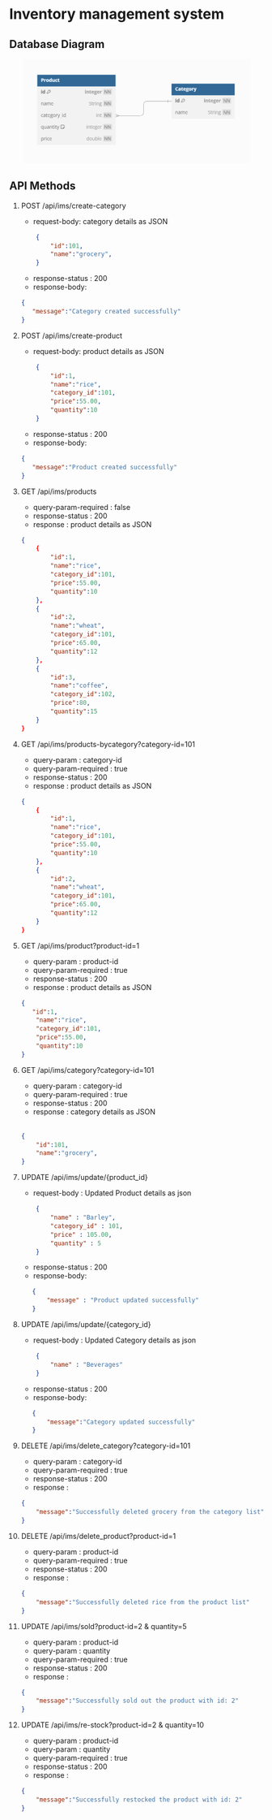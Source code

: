 # Inventory management system 

## Database Diagram
<center>
<img src = "databasediagram_part2.png" alt ="employee-entity-design" style="width:450px">
</center>

## API Methods

1. POST /api/ims/create-category

    - request-body: category details as JSON
    ```json
        {
            "id":101,
            "name":"grocery",
        }
    ```
    - response-status : 200
    - response-body: 
     ```json
    {
        "message":"Category created successfully"
    }
    ```

2. POST /api/ims/create-product 

    - request-body: product details as JSON
    ```json
        {
            "id":1,
            "name":"rice",
            "category_id":101,
            "price":55.00,
            "quantity":10
        }
    ```
    - response-status : 200
    - response-body: 
     ```json
    {
        "message":"Product created successfully"
    }
    ```

3. GET /api/ims/products

    - query-param-required : false
    - response-status : 200
    - response : product details as JSON

    ```json
    {
        {
            "id":1,
            "name":"rice",
            "category_id":101,
            "price":55.00,
            "quantity":10
        },
        {
            "id":2,
            "name":"wheat",
            "category_id":101,
            "price":65.00,
            "quantity":12
        },
        {
            "id":3,
            "name":"coffee",
            "category_id":102,
            "price":80,
            "quantity":15
        }
    }
    ```

4. GET /api/ims/products-bycategory?category-id=101

    - query-param : category-id
    - query-param-required : true
    - response-status : 200
    - response : product details as JSON

    ```json
    {
        {
            "id":1,
            "name":"rice",
            "category_id":101,
            "price":55.00,
            "quantity":10
        },
        {
            "id":2,
            "name":"wheat",
            "category_id":101,
            "price":65.00,
            "quantity":12
        }
    }
    ```

5. GET /api/ims/product?product-id=1

    - query-param : product-id
    - query-param-required : true
    - response-status : 200
    - response : product details as JSON
    
    ```json
    {
       "id":1,
        "name":"rice",
        "category_id":101,
        "price":55.00,
        "quantity":10
    }
    ```
6. GET /api/ims/category?category-id=101

    - query-param : category-id
    - query-param-required : true
    - response-status : 200
    - response : category details as JSON
    
    ```json

    {
        "id":101,
        "name":"grocery",
    }
    
    ```
7. UPDATE /api/ims/update/{product_id}
 
    - request-body : Updated Product details as json
 
    ```json
        {
            "name" : "Barley",
            "category_id" : 101,
            "price" : 105.00,
            "quantity" : 5
        }
    ```
 
    - response-status : 200
    - response-body:
 
     ```json
        {
            "message" : "Product updated successfully"
        }
    ```
 
8. UPDATE /api/ims/update/{category_id}
 
    - request-body : Updated Category details as json
 
    ```json
        {
            "name" : "Beverages"
        }
 
    ```
 
    - response-status : 200
    - response-body:
 
     ```json
        {
            "message":"Category updated successfully"
        }
    ```

9. DELETE /api/ims/delete_category?category-id=101

    - query-param : category-id
    - query-param-required : true
    - response-status : 200
    - response : 

    ```json
    {
        "message":"Successfully deleted grocery from the category list"
    }
    ```

10. DELETE /api/ims/delete_product?product-id=1

    - query-param : product-id
    - query-param-required : true
    - response-status : 200
    - response : 
    
    ```json
    {
        "message":"Successfully deleted rice from the product list"
    }
    ```

11. UPDATE /api/ims/sold?product-id=2 & quantity=5

    - query-param : product-id
    - query-param : quantity
    - query-param-required : true
    - response-status : 200
    - response : 

    ```json
    {
        "message":"Successfully sold out the product with id: 2"
    }

    ```

12. UPDATE /api/ims/re-stock?product-id=2 & quantity=10

    - query-param : product-id
    - query-param : quantity
    - query-param-required : true
    - response-status : 200
    - response : 

    ```json
    {
        "message":"Successfully restocked the product with id: 2"
    }
    
    ```



